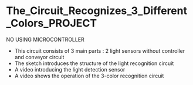 # The_Circuit_Recognizes_3_Different_Colors_PROJECT
NO USING MICROCONTROLLER
* This circuit consists of 3 main parts : 2 light sensors without controller and conveyor circuit
* The sketch introduces the structure of the light recognition circuit
* A video introducing the light detection sensor
* A video shows the operation of the 3-color recognition circuit
